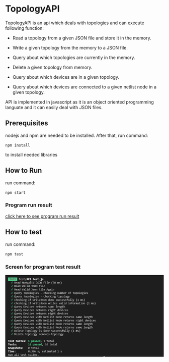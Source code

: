 # TopologyAPI

TopologyAPI is an api which deals with topologies and can execute following function:
* Read a topology from a given JSON file and store it in the memory.

* Write a given topology from the memory to a JSON file.

* Query about which topologies are currently in the memory.

* Delete a given topology from memory.

* Query about which devices are in a given topology.

* Query about which devices are connected to a given netlist node in a given topology.

API is implemented in javascript as it is an object oriented programming languate and it can easily deal with JSON files.

## Prerequisites 
nodejs and npm are needed to be installed. After that, run command:
```
npm install
```
to install needed libraries

## How to Run
run command:
```
npm start
```

### Program run result
<a  href = "https://github.com/El-Nebo/TopologyAPI/blob/main/Output/npm%20start%20result.txt">click here to see program run result</a>

## How to test
run command:
```
npm test
```

### Screen for program test result
<img src="https://github.com/El-Nebo/TopologyAPI/blob/main/Output/Test%20Results.PNG">

